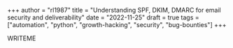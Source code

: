 +++
author = "rl1987"
title = "Understanding SPF, DKIM, DMARC for email security and deliverability"
date = "2022-11-25"
draft = true
tags = ["automation", "python", "growth-hacking", "security", "bug-bounties"]
+++

WRITEME
